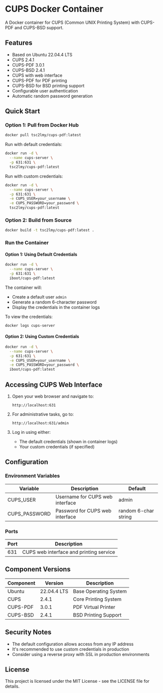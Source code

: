 # CUPS Docker Container

A Docker container for CUPS (Common UNIX Printing System) with CUPS-PDF and CUPS-BSD support.

## Features

- Based on Ubuntu 22.04.4 LTS
- CUPS 2.4.1
- CUPS-PDF 3.0.1
- CUPS-BSD 2.4.1
- CUPS with web interface
- CUPS-PDF for PDF printing
- CUPS-BSD for BSD printing support
- Configurable user authentication
- Automatic random password generation

## Quick Start

### Option 1: Pull from Docker Hub

```bash
docker pull tsc2lmy/cups-pdf:latest
```

Run with default credentials:
```bash
docker run -d \
  --name cups-server \
  -p 631:631 \
  tsc2lmy/cups-pdf:latest
```

Run with custom credentials:
```bash
docker run -d \
  --name cups-server \
  -p 631:631 \
  -e CUPS_USER=your_username \
  -e CUPS_PASSWORD=your_password \
  tsc2lmy/cups-pdf:latest
```

### Option 2: Build from Source

```bash
docker build -t tsc2lmy/cups-pdf:latest .
```

### Run the Container

#### Option 1: Using Default Credentials
```bash
docker run -d \
  --name cups-server \
  -p 631:631 \
  iboot/cups-pdf:latest
```
The container will:
- Create a default user `admin`
- Generate a random 6-character password
- Display the credentials in the container logs

To view the credentials:
```bash
docker logs cups-server
```

#### Option 2: Using Custom Credentials
```bash
docker run -d \
  --name cups-server \
  -p 631:631 \
  -e CUPS_USER=your_username \
  -e CUPS_PASSWORD=your_password \
  iboot/cups-pdf:latest
```

## Accessing CUPS Web Interface

1. Open your web browser and navigate to:
   ```
   http://localhost:631
   ```

2. For administrative tasks, go to:
   ```
   http://localhost:631/admin
   ```

3. Log in using either:
   - The default credentials (shown in container logs)
   - Your custom credentials (if specified)

## Configuration

### Environment Variables

| Variable | Description | Default |
|----------|-------------|---------|
| CUPS_USER | Username for CUPS web interface | admin |
| CUPS_PASSWORD | Password for CUPS web interface | random 6-char string |

### Ports

| Port | Description |
|------|-------------|
| 631 | CUPS web interface and printing service |

## Component Versions

| Component | Version | Description |
|-----------|---------|-------------|
| Ubuntu | 22.04.4 LTS | Base Operating System |
| CUPS | 2.4.1 | Core Printing System |
| CUPS-PDF | 3.0.1 | PDF Virtual Printer |
| CUPS-BSD | 2.4.1 | BSD Printing Support |

## Security Notes

- The default configuration allows access from any IP address
- It's recommended to use custom credentials in production
- Consider using a reverse proxy with SSL in production environments

## License

This project is licensed under the MIT License - see the LICENSE file for details. 